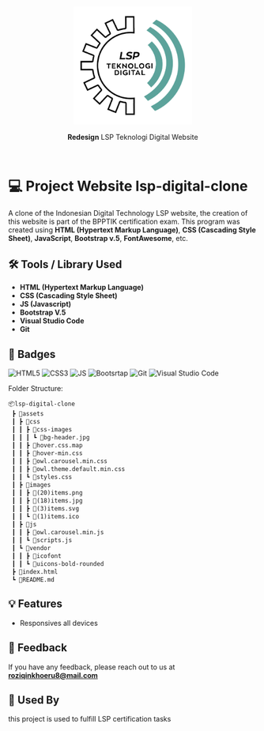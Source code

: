 <br/>
<div align="center">  
  <p><img src="https://raw.githubusercontent.com/roziqinkhoeru/lsp-digital-clone/main/assets/image/logo-lsp.png" width=240/></p>
  <p><strong>Redesign</strong> LSP Teknologi Digital Website</p>
</div>
<br/>

# 💻 Project Website lsp-digital-clone

A clone of the Indonesian Digital Technology LSP website, the creation of this website is part of the BPPTIK certification exam. This program was created using **HTML (Hypertext Markup Language)**, **CSS (Cascading Style Sheet)**, **JavaScript**, **Bootstrap v.5**, **FontAwesome**, etc.

## 🛠 Tools / Library Used

- **HTML (Hypertext Markup Language)**
- **CSS (Cascading Style Sheet)**
- **JS (Javascript)**
- **Bootstrap V.5**
- **Visual Studio Code**
- **Git**

## 📛 Badges

![HTML5](https://img.shields.io/badge/HTML5-E34F26?style=for-the-badge&logo=html5&logoColor=white)
![CSS3](https://img.shields.io/badge/CSS3-1572B6?style=for-the-badge&logo=css3&logoColor=white)
![JS](https://img.shields.io/badge/JavaScript-F7DF1E?style=for-the-badge&logo=javascript&logoColor=black)
![Bootsrtap](https://img.shields.io/badge/Bootstrap-563D7C?style=for-the-badge&logo=bootstrap&logoColor=white)
![Git](https://img.shields.io/badge/git-%23F05033.svg?style=for-the-badge&logo=git&logoColor=white)
![Visual Studio Code](https://img.shields.io/badge/Visual%20Studio%20Code-0078d7.svg?style=for-the-badge&logo=visual-studio-code&logoColor=white)

Folder Structure:

```
📦lsp-digital-clone
 ┣ 📂assets
 ┃ ┣ 📂css
 ┃ ┃ ┣ 📂css-images
 ┃ ┃ ┃ ┗ 📜bg-header.jpg
 ┃ ┃ ┣ 📜hover.css.map
 ┃ ┃ ┣ 📜hover-min.css
 ┃ ┃ ┣ 📜owl.carousel.min.css
 ┃ ┃ ┣ 📜owl.theme.default.min.css
 ┃ ┃ ┗ 📜styles.css
 ┃ ┣ 📂images
 ┃ ┃ ┣ 📜(20)items.png
 ┃ ┃ ┣ 📜(18)items.jpg
 ┃ ┃ ┣ 📜(3)items.svg
 ┃ ┃ ┗ 📜(1)items.ico
 ┃ ┣ 📂js
 ┃ ┃ ┣ 📜owl.carousel.min.js
 ┃ ┃ ┗ 📜scripts.js
 ┃ ┗ 📂vendor
 ┃ ┃ ┣ 📂icofont
 ┃ ┃ ┗ 📂uicons-bold-rounded
 ┣ 📜index.html
 ┗ 📜README.md
```

## 💡 Features

- Responsives all devices

## 💌 Feedback

If you have any feedback, please reach out to us at **roziqinkhoeru8@mail.com**

## 📃 Used By

this project is used to fulfill LSP certification tasks
